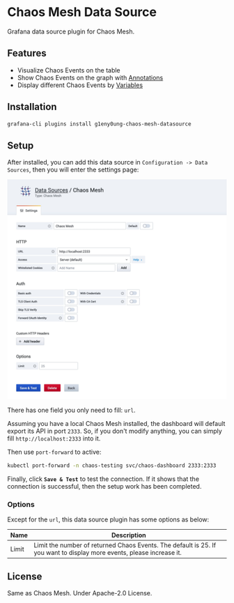 # Chaos Mesh Data Source

Grafana data source plugin for Chaos Mesh.

## Features

- Visualize Chaos Events on the table
- Show Chaos Events on the graph with [Annotations](https://grafana.com/docs/grafana/latest/dashboards/annotations/)
- Display different Chaos Events by [Variables](https://grafana.com/docs/grafana/latest/variables/)

## Installation

```sh
grafana-cli plugins install g1eny0ung-chaos-mesh-datasource
```

## Setup

After installed, you can add this data source in `Configuration -> Data Sources`, then you will enter the settings page:

![img/settings.jpg](img/settings.jpg)

There has one field you only need to fill: `url`.

Assuming you have a local Chaos Mesh installed, the dashboard will default export its API in port `2333`. So, if you don't modify anything, you can simply fill `http://localhost:2333` into it.

Then use `port-forward` to active:

```sh
kubectl port-forward -n chaos-testing svc/chaos-dashboard 2333:2333
```

Finally, click **`Save & Test`** to test the connection. If it shows that the connection is successful, then the setup work has been completed.

### Options

Except for the `url`, this data source plugin has some options as below:

| Name  | Description                                                                                                           |
| ----- | --------------------------------------------------------------------------------------------------------------------- |
| Limit | Limit the number of returned Chaos Events. The default is 25. If you want to display more events, please increase it. |

## License

Same as Chaos Mesh. Under Apache-2.0 License.
